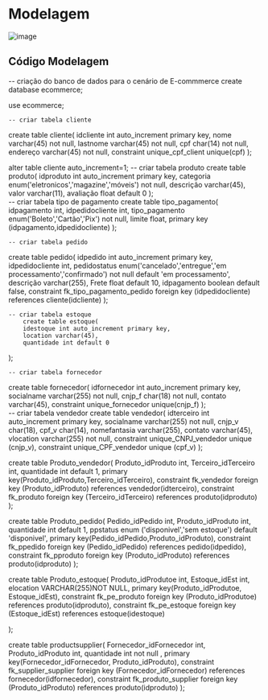 # Modelagem
![image](https://github.com/WGMaxi/-Projeto-L-gico-de-Banco-de-Dados/assets/118560480/e8de0815-35fa-4412-a70e-d553a54336cb)
## Código Modelagem
-- criação do banco de dados para o cenário de E-commmerce
create database ecommerce;

use ecommerce;

	-- criar tabela cliente
create table cliente(
		idcliente int auto_increment primary key,
        nome varchar(45) not null,
        lastnome varchar(45) not null,
        cpf char(14) not null,
        endereço varchar(45) not null,
        constraint unique_cpf_client unique(cpf)
);

alter table cliente auto_increment=1;
    -- criar tabela produto
create table produto(
		idproduto int auto_increment primary key,
        categoria enum('eletronicos','magazine','móveis') not null,
        descrição varchar(45),
        valor varchar(11),
        avaliação float default 0
);        
-- criar tabela tipo de pagamento
 create table tipo_pagamento(
		idpagamento int,
        idpedidocliente int,
        tipo_pagamento enum('Boleto','Cartão','Pix') not null,
        limite float,
        primary key (idpagamento,idpedidocliente)
); 

	-- criar tabela pedido
create table pedido(
		idpedido int auto_increment primary key,
        idpedidocliente int,
        pedidostatus enum('cancelado','entregue','em processamento','confirmado') not null default 'em processamento',
        descrição varchar(255),
        Frete float default 10,
        idpagamento boolean default false,
        constraint fk_tipo_pagamento_pedido foreign key (idpedidocliente) references cliente(idcliente)
	); 
    
	-- criar tabela estoque
        create table estoque(
		idestoque int auto_increment primary key,
        location varchar(45),
        quantidade int default 0
); 
    
	-- criar tabela fornecedor
 create table fornecedor(
		idfornecedor int auto_increment primary key,
        socialname varchar(255) not null,
        cnjp_f char(18) not null,
        contato varchar(45),
        constraint unique_fornecedor unique(cnjp_f)
);   
	-- criar tabela vendedor
  create table vendedor(
		idterceiro int auto_increment primary key,
        socialname varchar(255) not null,
        cnjp_v char(18),
        cpf_v char(14),
        nomefantasia varchar(255),
        contato varchar(45),
        vlocation varchar(255) not null,
        constraint unique_CNPJ_vendedor unique (cnjp_v),
        constraint unique_CPF_vendedor unique (cpf_v)
);      
  
  create table Produto_vendedor(
		Produto_idProduto int,
        Terceiro_idTerceiro int,
		quantidade int default 1,
        primary key(Produto_idProduto,Terceiro_idTerceiro),
        constraint fk_vendedor foreign key (Produto_idProduto) references vendedor(idterceiro),
        constraint fk_produto foreign key (Terceiro_idTerceiro) references produto(idproduto)
);     


  create table Produto_pedido(
		Pedido_idPedido int,
        Produto_idProduto int,
		quantidade int default 1,
        ppstatus enum ('disponivel','sem estoque') default 'disponivel',
        primary key(Pedido_idPedido,Produto_idProduto),
        constraint fk_ppedido foreign key (Pedido_idPedido) references pedido(idpedido),
        constraint fk_pproduto foreign key (Produto_idProduto) references produto(idproduto)
);     

  create table Produto_estoque(
		Produto_idProdutoe int,
        Estoque_idEst int,
		elocation VARCHAR(255)NOT NULL,
        primary key(Produto_idProdutoe, Estoque_idEst),
        constraint fk_pe_produto foreign key (Produto_idProdutoe) references produto(idproduto),
        constraint fk_pe_estoque foreign key (Estoque_idEst) references estoque(idestoque)
        
);  


 create table productsupplier(
		Fornecedor_idFornecedor int,
        Produto_idProduto int,
		quantidade int not null	,
        primary key(Fornecedor_idFornecedor, Produto_idProduto),
        constraint fk_supplier_supplier foreign key (Fornecedor_idFornecedor) references fornecedor(idfornecedor),
        constraint fk_produto_supplier foreign key (Produto_idProduto) references produto(idproduto)
 );  
 
 
